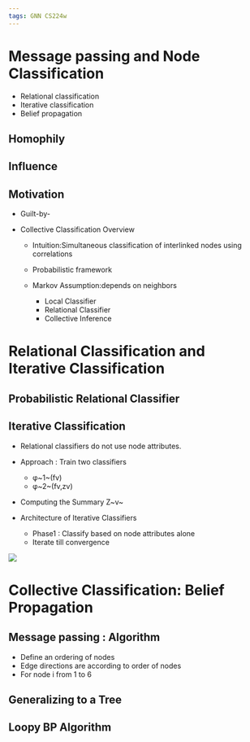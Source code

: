 ```yaml
---
tags: GNN CS224w
---
```

# Message passing and Node Classification
- Relational classification
- Iterative classification
- Belief propagation

## Homophily

## Influence

## Motivation
- Guilt-by-

- Collective Classification Overview
    - Intuition:Simultaneous classification of interlinked nodes using correlations
    - Probabilistic framework
    - Markov Assumption:depends on neighbors

        - Local Classifier
        - Relational Classifier
        - Collective Inference

# Relational Classification and Iterative  Classification    

## Probabilistic Relational Classifier

## Iterative Classification
- Relational  classifiers do not use node attributes.

- Approach : Train two classifiers
    - φ~1~(fv)
    - φ~2~(fv,zv)
- Computing the Summary Z~v~
- Architecture of Iterative Classifiers
  - Phase1 : Classify based on node attributes alone
  - Iterate till convergence

![](https://s2.loli.net/2022/01/11/x3ZYdBt5LOyJRGM.png)
 
# Collective Classification: Belief Propagation
## Message passing : Algorithm
- Define an ordering of nodes 
- Edge directions are according to order of nodes
- For node i from 1 to 6

## Generalizing to a Tree

## Loopy BP Algorithm

